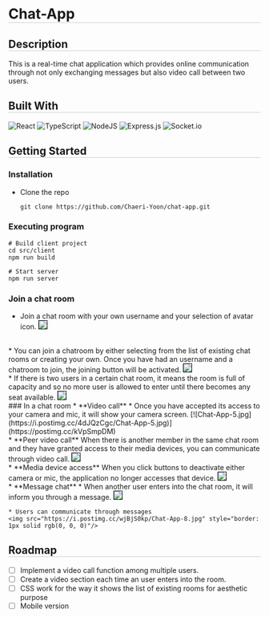 <h1 style="border-bottom: 1px solid rgb(204, 204, 204)"> Chat-App </h1>

<h2 style="border-bottom: 1px solid rgb(204, 204, 204)"> Description </h2>

This is a real-time chat application which provides online communication through not only exchanging messages but also video call between two users.

<h2 style="border-bottom: 1px solid rgb(204, 204, 204)"> Built With </h2>

![React](https://img.shields.io/badge/react-%2320232a.svg?style=for-the-badge&logo=react&logoColor=%2361DAFB)
![TypeScript](https://img.shields.io/badge/typescript-%23007ACC.svg?style=for-the-badge&logo=typescript&logoColor=white)
![NodeJS](https://img.shields.io/badge/node.js-6DA55F?style=for-the-badge&logo=node.js&logoColor=white)
![Express.js](https://img.shields.io/badge/express.js-%23404d59.svg?style=for-the-badge&logo=express&logoColor=%2361DAFB)
![Socket.io](https://img.shields.io/badge/Socket.io-black?style=for-the-badge&logo=socket.io&badgeColor=010101)

<h2 style="border-bottom: 1px solid rgb(204, 204, 204)"> Getting Started </h2>

### Installation
* Clone the repo
    ```
    git clone https://github.com/Chaeri-Yoon/chat-app.git
    ```

### Executing program
    # Build client project
    cd src/client
    npm run build

    # Start server
    npm run server

### Join a chat room
* Join a chat room with your own username and your selection of avatar icon.
    <img src="https://i.postimg.cc/656FBS4y/Chat-App-2.jpg" style="border: 1px solid rgb(0, 0, 0)"/>   
<br>
* You can join a chatroom by either selecting from the list of existing chat rooms or creating your own. Once you have had an username and a chatroom to join, the joining button will be activated.
    <img src="https://i.postimg.cc/pVn8SXLZ/Chat-App-4.jpg" style="border: 1px solid rgb(0, 0, 0)"/>   
<br>
* If there is two users in a certain chat room, it means the room is full of capacity and so no more user is allowed to enter until there becomes any seat available.
    <img src="https://i.postimg.cc/pXJ9N9bD/Chat-App-9.jpg" style="border: 1px solid rgb(0, 0, 0)"/>  
<br>
### In a chat room
* **Video call**
    * Once you have accepted its access to your camera and mic, it will show your camera screen. 
    [![Chat-App-5.jpg](https://i.postimg.cc/4dJQzCgc/Chat-App-5.jpg)](https://postimg.cc/kVpSmpDM)
    <br>
    * **Peer video call**
        When there is another member in the same chat room and they have granted access to their media devices, you can communicate through video call.
        <img src="https://i.postimg.cc/26LmCt1s/Chat-App-6.jpg" style="border: 1px solid rgb(0, 0, 0)"/>   
    <br>
    * **Media device access**
        When you click buttons to deactivate either camera or mic, the application no longer accesses that device.
        <img src="https://i.postimg.cc/D0Q9Z3nM/Chat-App-7.jpg" style="border: 1px solid rgb(0, 0, 0)"/>    
    <br>
* **Message chat**
    * When another user enters into the chat room, it will inform you through a message.
    <img src="https://i.postimg.cc/26LmCt1s/Chat-App-6.jpg" style="border: 1px solid rgb(0, 0, 0)"/>
    <br>

    * Users can communicate through messages
    <img src="https://i.postimg.cc/wjBjS0kp/Chat-App-8.jpg" style="border: 1px solid rgb(0, 0, 0)"/>

<h2 style="border-bottom: 1px solid rgb(204, 204, 204)"> Roadmap </h2>

- [ ] Implement a video call function among multiple users.
- [ ] Create a video section each time an user enters into the room.
- [ ] CSS work for the way it shows the list of existing rooms for aesthetic purpose
- [ ] Mobile version
